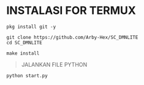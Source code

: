 # INSTALASI FOR TERMUX 
```
pkg install git -y
```
```
git clone https://github.com/Arby-Hex/SC_DMNLITE
cd SC_DMNLITE
```
```
make install
```
> JALANKAN FILE PYTHON
```
python start.py
```

